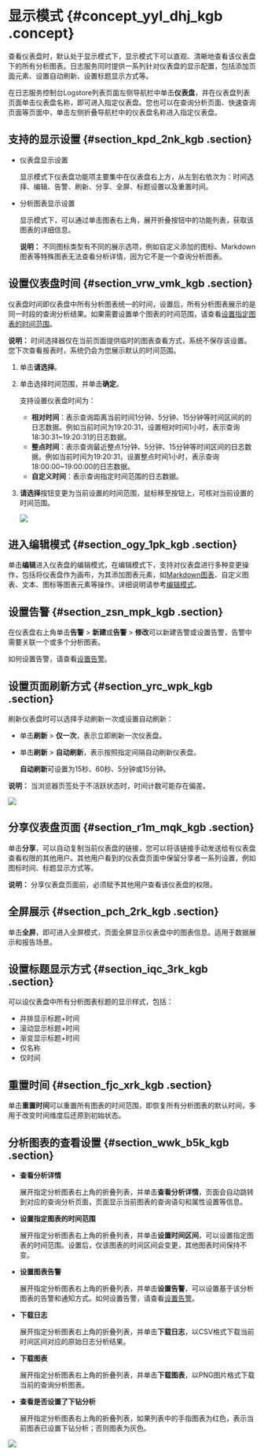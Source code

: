 # 显示模式 {#concept_yyl_dhj_kgb .concept}

查看仪表盘时，默认处于显示模式下，显示模式下可以直观、清晰地查看该仪表盘下的所有分析图表。日志服务同时提供一系列针对仪表盘的显示配置，包括添加页面元素、设置自动刷新、设置标题显示方式等。

在日志服务控制台Logstore列表页面左侧导航栏中单击**仪表盘**，并在仪表盘列表页面单击仪表盘名称，即可进入指定仪表盘。您也可以在查询分析页面、快速查询页面等页面中，单击左侧折叠导航栏中的仪表盘名称进入指定仪表盘。

## 支持的显示设置 {#section_kpd_2nk_kgb .section}

-   仪表盘显示设置

    显示模式下仪表盘功能项主要集中在仪表盘右上方，从左到右依次为：时间选择、编辑、告警、刷新、分享、全屏、标题设置以及重置时间。

-   分析图表显示设置

    显示模式下，可以通过单击图表右上角，展开折叠按钮中的功能列表，获取该图表的详细信息。

    **说明：** 不同图标类型有不同的展示选项，例如自定义添加的图标、Markdown图表等特殊图表无法查看分析详情，因为它不是一个查询分析图表。


## 设置仪表盘时间 {#section_vrw_vmk_kgb .section}

仪表盘时间即仪表盘中所有分析图表统一的时间，设置后，所有分析图表展示的是同一时段的查询分析结果。如果需要设置单个图表的时间范围，请查看[设置指定图表的时间范围](#)。

**说明：** 时间选择器仅在当前页面提供临时的图表查看方式，系统不保存该设置。您下次查看报表时，系统仍会为您展示默认的时间范围。

1.  单击**请选择**。
2.  单击选择时间范围，并单击**确定**。

    支持设置仪表盘时间为：

    -   **相对时间**：表示查询距离当前时间1分钟、5分钟、15分钟等时间区间的的日志数据。例如当前时间为19:20:31，设置相对时间1小时，表示查询18:30:31~19:20:31的日志数据。
    -   **整点时间**：表示查询最近整点1分钟、5分钟、15分钟等时间区间的日志数据。例如当前时间为19:20:31，设置整点时间1小时，表示查询18:00:00~19:00:00的日志数据。
    -   **自定义时间**：表示查询指定时间范围的日志数据。
3.  **请选择**按钮变更为当前设置的时间范围，鼠标移至按钮上，可核对当前设置的时间范围。

    ![](http://static-aliyun-doc.oss-cn-hangzhou.aliyuncs.com/assets/img/96158/154718380136994_zh-CN.png)


## 进入编辑模式 {#section_ogy_1pk_kgb .section}

单击**编辑**进入仪表盘的编辑模式，在编辑模式下，支持对仪表盘进行多种变更操作，包括将仪表盘作为画布，为其添加图表元素，如[Markdown图表](cn.zh-CN/用户指南/可视化分析/仪表盘/Markdown图表.md)、自定义图表、文本、图标等图表元素等操作。详细说明请参考[编辑模式](cn.zh-CN/用户指南/可视化分析/仪表盘/编辑模式.md)。

## 设置告警 {#section_zsn_mpk_kgb .section}

在仪表盘右上角单击**告警** \> **新建**或**告警** \> **修改**可以新建告警或设置告警，告警中需要关联一个或多个分析图表。

如何设置告警，请查看[设置告警](cn.zh-CN/用户指南/告警/设置告警.md)。

## 设置页面刷新方式 {#section_yrc_wpk_kgb .section}

刷新仪表盘时可以选择手动刷新一次或设置自动刷新：

-   单击**刷新** \> **仅一次**，表示立即刷新一次仪表盘。
-   单击**刷新** \> **自动刷新**，表示按照指定间隔自动刷新仪表盘。

    **自动刷新**可设置为15秒、60秒、5分钟或15分钟。


**说明：** 当浏览器页签处于不活跃状态时，时间计数可能存在偏差。

![](http://static-aliyun-doc.oss-cn-hangzhou.aliyuncs.com/assets/img/96158/154718380136995_zh-CN.png)

## 分享仪表盘页面 {#section_r1m_mqk_kgb .section}

单击**分享**，可以自动复制当前仪表盘的链接，您可以将该链接手动发送给有仪表盘查看权限的其他用户。其他用户看到的仪表盘页面中保留分享者一系列设置，例如图标时间、标题显示方式等。

**说明：** 分享仪表盘页面前，必须赋予其他用户查看该仪表盘的权限。

## 全屏展示 {#section_pch_2rk_kgb .section}

单击**全屏**，即可进入全屏模式，页面全屏显示仪表盘中的图表信息。适用于数据展示和报告场景。

## 设置标题显示方式 {#section_iqc_3rk_kgb .section}

可以设仪表盘中所有分析图表标题的显示样式，包括：

-   并排显示标题+时间
-   滚动显示标题+时间
-   渐变显示标题+时间
-   仅名称
-   仅时间

## 重置时间 {#section_fjc_xrk_kgb .section}

单击**重置时间**可以重置所有图表的时间范围，即恢复所有分析图表的默认时间，多用于改变时间维度后还原到初始状态。

## 分析图表的查看设置 {#section_wwk_b5k_kgb .section}

-   **查看分析详情**

    展开指定分析图表右上角的折叠列表，并单击**查看分析详情**，页面会自动跳转到对应的查询分析页面，页面显示当前图表的查询语句和属性设置等信息。

-   **设置指定图表的时间范围**

    展开指定分析图表右上角的折叠列表，并单击**设置时间区间**，可以设置指定图表的时间范围。设置后，仅该图表的时间区间会变更，其他图表时间保持不变。

-   **设置图表告警**

    展开指定分析图表右上角的折叠列表，并单击**设置告警**，可以设置基于该分析图表的告警和通知方式。如何设置告警，请查看[设置告警](cn.zh-CN/用户指南/告警/设置告警.md)。

-   **下载日志**

    展开指定分析图表右上角的折叠列表，并单击**下载日志**，以CSV格式下载当前时间区间对应的原始日志分析结果。

-   **下载图表**

    展开指定分析图表右上角的折叠列表，并单击**下载图表**，以PNG图片格式下载当前的查询分析图表。

-   **查看是否设置了下钻分析**

    展开指定分析图表右上角的折叠列表，如果列表中的手指图表为红色，表示当前图表已设置下钻分析；否则图表为灰色。


![](http://static-aliyun-doc.oss-cn-hangzhou.aliyuncs.com/assets/img/96158/154718380136996_zh-CN.png)

